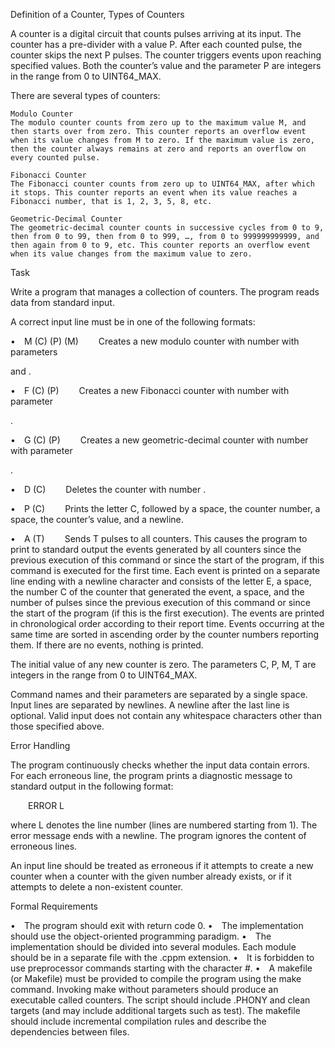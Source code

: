 Definition of a Counter, Types of Counters

A counter is a digital circuit that counts pulses arriving at its input. The counter has a pre-divider with a value P. After each counted pulse, the counter skips the next P pulses. The counter triggers events upon reaching specified values. Both the counter’s value and the parameter P are integers in the range from 0 to UINT64_MAX.

There are several types of counters:

    Modulo Counter
    The modulo counter counts from zero up to the maximum value M, and then starts over from zero. This counter reports an overflow event when its value changes from M to zero. If the maximum value is zero, then the counter always remains at zero and reports an overflow on every counted pulse.

    Fibonacci Counter
    The Fibonacci counter counts from zero up to UINT64_MAX, after which it stops. This counter reports an event when its value reaches a Fibonacci number, that is 1, 2, 3, 5, 8, etc.

    Geometric-Decimal Counter
    The geometric-decimal counter counts in successive cycles from 0 to 9, then from 0 to 99, then from 0 to 999, …, from 0 to 999999999999, and then again from 0 to 9, etc. This counter reports an overflow event when its value changes from the maximum value to zero.

Task

Write a program that manages a collection of counters. The program reads data from standard input.

A correct input line must be in one of the following formats:

• M (C) (P) (M)
  Creates a new modulo counter with number <C> with parameters <P> and <M>.

• F (C) (P)
  Creates a new Fibonacci counter with number <C> with parameter <P>.

• G (C) (P)
  Creates a new geometric-decimal counter with number <C> with parameter <P>.

• D (C)
  Deletes the counter with number <C>.

• P (C)
  Prints the letter C, followed by a space, the counter number, a space, the counter’s value, and a newline.

• A (T)
  Sends T pulses to all counters. This causes the program to print to standard output the events generated by all counters since the previous execution of this command or since the start of the program, if this command is executed for the first time. Each event is printed on a separate line ending with a newline character and consists of the letter E, a space, the number C of the counter that generated the event, a space, and the number of pulses since the previous execution of this command or since the start of the program (if this is the first execution). The events are printed in chronological order according to their report time. Events occurring at the same time are sorted in ascending order by the counter numbers reporting them. If there are no events, nothing is printed.

The initial value of any new counter is zero. The parameters C, P, M, T are integers in the range from 0 to UINT64_MAX.

Command names and their parameters are separated by a single space. Input lines are separated by newlines. A newline after the last line is optional. Valid input does not contain any whitespace characters other than those specified above.

Error Handling

The program continuously checks whether the input data contain errors. For each erroneous line, the program prints a diagnostic message to standard output in the following format:

  ERROR L

where L denotes the line number (lines are numbered starting from 1). The error message ends with a newline. The program ignores the content of erroneous lines.

An input line should be treated as erroneous if it attempts to create a new counter when a counter with the given number already exists, or if it attempts to delete a non-existent counter.

Formal Requirements

• The program should exit with return code 0. 
• The implementation should use the object-oriented programming paradigm. 
• The implementation should be divided into several modules. Each module should be in a separate file with the .cppm extension. 
• It is forbidden to use preprocessor commands starting with the character #. 
• A makefile (or Makefile) must be provided to compile the program using the make command. Invoking make without parameters should produce an executable called counters. The script should include .PHONY and clean targets (and may include additional targets such as test). The makefile should include incremental compilation rules and describe the dependencies between files.
